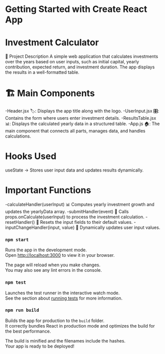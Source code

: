 # Getting Started with Create React App
# Investment Calculator


🚀 Project Description
A simple web application that calculates investments over the years based on user inputs, such as initial capital, yearly contribution, expected return, and investment duration. The app displays the results in a well-formatted table.


# 🏗️ Main Components
-Header.jsx 🏷️: Displays the app title along with the logo.
-UserInput.jsx 🎛️: Contains the form where users enter investment details.
-ResultsTable.jsx 📊: Displays the calculated yearly data in a structured table.
-App.js 🏠: The main component that connects all parts, manages data, and handles calculations.


# Hooks Used
useState → Stores user input data and updates results dynamically.


# Important Functions
-calculateHandler(userInput) 📊 Computes yearly investment growth and updates the yearlyData array.
-submitHandler(event) 📩 Calls props.onCalculate(userInput) to process the investment calculation.
-resetHandler() 🔄 Resets the input fields to their default values.
-inputChangeHandler(input, value) 🔢 Dynamically updates user input values.


### `npm start`

Runs the app in the development mode.\
Open [http://localhost:3000](http://localhost:3000) to view it in your browser.

The page will reload when you make changes.\
You may also see any lint errors in the console.

### `npm test`

Launches the test runner in the interactive watch mode.\
See the section about [running tests](https://facebook.github.io/create-react-app/docs/running-tests) for more information.

### `npm run build`

Builds the app for production to the `build` folder.\
It correctly bundles React in production mode and optimizes the build for the best performance.

The build is minified and the filenames include the hashes.\
Your app is ready to be deployed!
